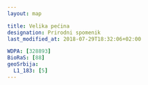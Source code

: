 ```yaml
---
layout: map

title: Velika pećina
designation: Prirodni spomenik
last_modified_at: 2018-07-29T18:32:06+02:00

WDPA: [328893]
BioRaS: [88]
geoSrbija:
  L1_183: [5]
---
```


